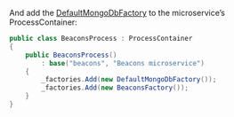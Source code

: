 
And add the [DefaultMongoDbFactory](../../../toolkit_api/net/mongodb/build/default_mongodb_factory/) to the microservice’s ProcessContainer:

```cs
public class BeaconsProcess : ProcessContainer
{
    public BeaconsProcess()
        : base("beacons", "Beacons microservice")
    {
        _factories.Add(new DefaultMongoDbFactory());
        _factories.Add(new BeaconsFactory());
    }
}

```

